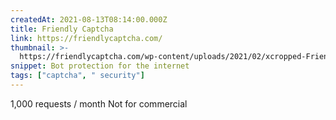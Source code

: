 ```yaml
---
createdAt: 2021-08-13T08:14:00.000Z
title: Friendly Captcha
link: https://friendlycaptcha.com/
thumbnail: >-
  https://friendlycaptcha.com/wp-content/uploads/2021/02/xcropped-FriendlyCaptcha-AppIcon-180x180.png.pagespeed.ic.sXxyT-URaW.png
snippet: Bot protection for the internet
tags: ["captcha", " security"]
---
```

1,000 requests / month
Not for commercial